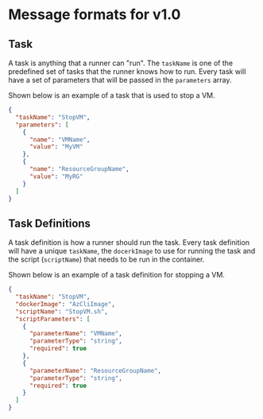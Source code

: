 # Message formats for v1.0

## Task
A task is anything that a runner can "run". The `taskName` is one of the predefined set of tasks that the runner knows how to run. Every task will have a set of parameters that will be passed in the `parameters` array. 

Shown below is an example of a task that is used to stop a VM.

```json
{
  "taskName": "StopVM",
  "parameters": [
    {
      "name": "VMName",
      "value": "MyVM"
    },
    {
      "name": "ResourceGroupName",
      "value": "MyRG"
    }
  ]
}
```

## Task Definitions
A task definition is how a runner should run the task. Every task definition will have a unique `taskName`, the `docerkImage` to use for running the task and the script (`scriptName`) that needs to be run in the container. 

Shown below is an example of a task definition for stopping a VM.

```json
{
  "taskName": "StopVM",
  "dockerImage": "AzCliImage",
  "scriptName": "StopVM.sh",
  "scriptParameters": [
    {
      "parameterName": "VMName",
      "parameterType": "string",
      "required": true
    },
    {
      "parameterName": "ResourceGroupName",
      "parameterType": "string",
      "required": true
    }
  ]
}
```